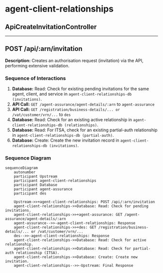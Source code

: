 # agent-client-relationships

## ApiCreateInvitationController

---

## POST /api/:arn/invitation

**Description:** Creates an authorisation request (invitation) via the API, performing extensive validation.

### Sequence of Interactions

1. **Database:** Read: Check for existing pending invitations for the same agent, client, and service in `agent-client-relationships-db (invitations)`.
2. **API Call:** `GET /agent-assurance/agent-details/:arn` to `agent-assurance`
3. **API Call:** `GET /registration/business-details/... or /vat/customer/vrn/...` to `des`
4. **Database:** Read: Check for an existing active relationship in `agent-client-relationships-db (relationships)`.
5. **Database:** Read: For ITSA, check for an existing partial-auth relationship in `agent-client-relationships-db (partial-auth)`.
6. **Database:** Create: Create the new invitation record in `agent-client-relationships-db (invitations)`.

### Sequence Diagram

```mermaid
sequenceDiagram
    autonumber
    participant Upstream
    participant agent-client-relationships
    participant Database
    participant agent-assurance
    participant des

    Upstream->>+agent-client-relationships: POST /api/:arn/invitation
    agent-client-relationships->>Database: Read: Check for pending invitations.
    agent-client-relationships->>+agent-assurance: GET /agent-assurance/agent-details/:arn
    agent-assurance-->>-agent-client-relationships: Response
    agent-client-relationships->>+des: GET /registration/business-details/... or /vat/customer/vrn/...
    des-->>-agent-client-relationships: Response
    agent-client-relationships->>Database: Read: Check for active relationship.
    agent-client-relationships->>Database: Read: Check for partial-auth relationship (ITSA).
    agent-client-relationships->>Database: Create: Create new invitation.
    agent-client-relationships-->>-Upstream: Final Response
```
